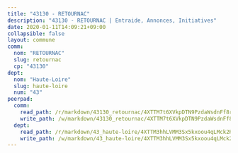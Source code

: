 ```yaml
---
title: "43130 - RETOURNAC"
description: "43130 - RETOURNAC | Entraide, Annonces, Initiatives"
date: 2020-01-11T14:09:21+09:00
collapsible: false
layout: commune
comm:
  nom: "RETOURNAC"
  slug: retournac
  cp: "43130"
dept:
  nom: "Haute-Loire"
  slug: haute-loire
  num: "43"
peerpad:
  comm:
    read_path: /r/markdown/43130_retournac/4XTTM7t6XVkpDTN9PzdaWsdnFf8rNL44N3E92gdUNYb6tnqms
    write_path: /w/markdown/43130_retournac/4XTTM7t6XVkpDTN9PzdaWsdnFf8rNL44N3E92gdUNYb6tnqms-K3TgTgk8pC9gZExY5zUYpJHScgE3wRAvV5t67MN8T3xR6K1enHwbESZc7NXevE8WvqyrZcbTKHvWf1jDAo5fC2EuUf4SoQTH16pd265C8Nbvqwawm6YT2gBjjVEYTY2a5yo9ng7b
  dept:
    read_path: /r/markdown/43_haute-loire/4XTTM3hhLVMM3Sx5kxoou4qLMck2RjGiJF8bjxPuKy3VyRdWX
    write_path: /w/markdown/43_haute-loire/4XTTM3hhLVMM3Sx5kxoou4qLMck2RjGiJF8bjxPuKy3VyRdWX-K3TgTnndWXCUw13Pw3gJoEo9qHUCGXZ4frH2coLZWWDcoWKo22cU2VNENpi117F5bi6bu3WHMPd2VTrETU2R5owQhCBrUQgvCKerk4NqeDhN66egG9mHY8CCfEckbCp9SecEdL6b
---
```


